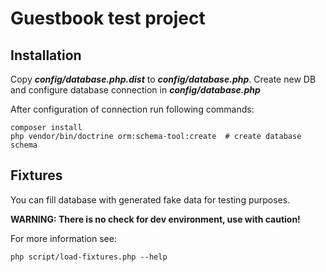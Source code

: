 Guestbook test project
=================================

Installation
------------
Copy _**config/database.php.dist**_ to _**config/database.php**_. Create new DB and configure database connection in _**config/database.php**_

After configuration of connection run following commands:

    composer install
    php vendor/bin/doctrine orm:schema-tool:create  # create database schema

Fixtures
--------
You can fill database with generated fake data for testing purposes.

**WARNING: There is no check for dev environment, use with caution!**

For more information see:

    php script/load-fixtures.php --help 
